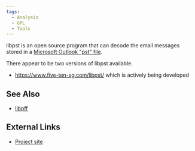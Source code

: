 ```yaml
---
tags:
  - Analysis
  - GPL
  - Tools
---
```

libpst is an open source program that can decode the email messages stored in a
[Microsoft Outlook "pst" file](personal_folder_file_(pab,_pst,_ost).md).

There appear to be two versions of libpst available.

* <https://www.five-ten-sg.com/libpst/> which is actively being developed

## See Also

* [libpff](libpff.md)

## External Links

* [Project site](https://www.five-ten-sg.com/libpst/)
